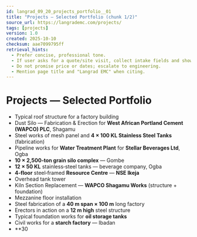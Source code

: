 ```yaml
---
id: langrad_09_20_projects_portfolio__01
title: "Projects — Selected Portfolio (chunk 1/2)"
source_url: https://langrademc.com/projects/
tags: [projects]
version: 1.0
created: 2025-10-10
checksum: aae7099795ff
retrieval_hints:
  - Prefer concise, professional tone.
  - If user asks for a quote/site visit, collect intake fields and show WhatsApp CTA.
  - Do not promise price or dates; escalate to engineering.
  - Mention page title and "Langrad EMC" when citing.
---
```


# Projects — Selected Portfolio

- Typical roof structure for a factory building  
- Dust Silo — Fabrication & Erection for **West African Portland Cement (WAPCO) PLC**, Shagamu  
- Steel works of mesh panel and **4 × 100 KL Stainless Steel Tanks** (fabrication)  
- Pipeline works for **Water Treatment Plant** for **Stellar Beverages Ltd**, Ogba  
- **10 × 2,500‑ton grain silo complex** — Gombe  
- **12 × 50 KL** stainless‑steel tanks — beverage company, Ogba  
- **4‑floor** steel‑framed **Resource Centre** — **NSE Ikeja**  
- Overhead tank tower  
- Kiln Section Replacement — **WAPCO Shagamu Works** (structure + foundation)  
- Mezzanine floor installation  
- Steel fabrication of a **40 m span × 100 m** long factory  
- Erectors in action on a **12 m high** steel structure  
- Typical foundation works for **oil storage tanks**  
- Civil works for a **starch factory** — Ibadan  
- **30

